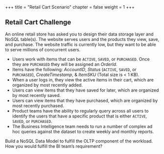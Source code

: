 +++
title = "Retail Cart Scenario"
chapter = false
weight = 1
+++

##  Retail Cart Challenge

An online retail store has asked you to design their data storage layer and NoSQL table(s). The website serves users and the products they view, save, and purchase. The website traffic is currently low, but they want to be able to serve millions of concurrent users.

- Users work with items that can be `ACTIVE`, `SAVED`, or `PURCHASED`. Once they are `PURCHASED` they will be assigned an *OrderId*.
- Items have the following: *AccountID*, *Status* (`ACTIVE`, `SAVED`, or `PURCHASED`), *CreateTimestamp*, & *ItemSKU* (Total size is < 1 KB).
- When a user logs in, they view the active items in their cart, which are organized by most recently added.
- Users can view items that they have saved for later, which are organized by most recently saved.
- Users can view items that they have purchased, which are organized by most recently purchased.
- Product teams have the ability to regularly query across all users to identify the users that have a specific product that is either `ACTIVE`, `SAVED`, or `PURCHASED`.
- The Business Intelligence team needs to run a number of complex ad hoc queries against the dataset to create weekly and monthly reports.

Build a NoSQL Data Model to fulfill the OLTP component of the workload. How you would fulfill the BI team’s requirement?
